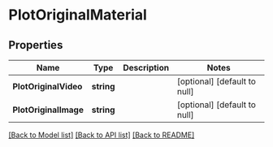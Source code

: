 # PlotOriginalMaterial

## Properties
Name | Type | Description | Notes
------------ | ------------- | ------------- | -------------
**PlotOriginalVideo** | **string** |  | [optional] [default to null]
**PlotOriginalImage** | **string** |  | [optional] [default to null]

[[Back to Model list]](../README.md#documentation-for-models) [[Back to API list]](../README.md#documentation-for-api-endpoints) [[Back to README]](../README.md)


